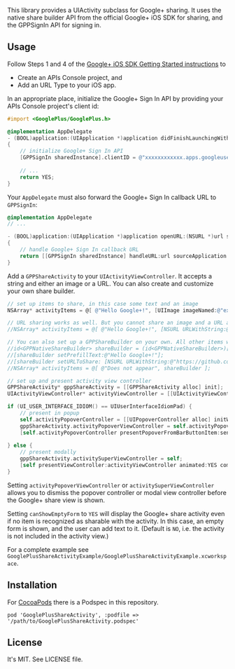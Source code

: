 This library provides a UIActivity subclass for Google+ sharing. It uses the native share builder API from the official Google+ iOS SDK for sharing, and the GPPSignIn API for signing in.


## Usage

Follow Steps 1 and 4 of the [Google+ iOS SDK Getting Started instructions](https://developers.google.com/+/mobile/ios/getting-started) to

  * Create an APIs Console project, and
  * Add an URL Type to your iOS app.

In an appropriate place, initialize the Google+ Sign In API by providing your APIs Console project's client id:

``` objective-c
#import <GooglePlus/GooglePlus.h>

@implementation AppDelegate
- (BOOL)application:(UIApplication *)application didFinishLaunchingWithOptions:(NSDictionary *)launchOptions
{
    // initialize Google+ Sign In API
    [GPPSignIn sharedInstance].clientID = @"xxxxxxxxxxxx.apps.googleusercontent.com";
    
    // ...
    return YES;
}
```

Your `AppDelegate` must also forward the Google+ Sign In callback URL to `GPPSignIn`:

``` objective-c
@implementation AppDelegate
// ...

- (BOOL)application:(UIApplication *)application openURL:(NSURL *)url sourceApplication:(NSString *)sourceApplication annotation:(id)annotation
{
    // handle Google+ Sign In callback URL
    return [[GPPSignIn sharedInstance] handleURL:url sourceApplication:sourceApplication annotation:annotation];
}
```

Add a `GPPShareActivity` to your `UIActivityViewController`.
It accepts a string and either an image or a URL. You can also create and customize your own share builder.

``` objective-c
// set up items to share, in this case some text and an image
NSArray* activityItems = @[ @"Hello Google+!", [UIImage imageNamed:@"example.jpg"] ];

// URL sharing works as well. But you cannot share an image and a URL at the same time :(
//NSArray* activityItems = @[ @"Hello Google+!", [NSURL URLWithString:@"https://github.com/lysannschlegel/GooglePlusShareActivity"] ];

// You can also set up a GPPShareBuilder on your own. All other items will be ignored
//id<GPPNativeShareBuilder> shareBuilder = (id<GPPNativeShareBuilder>)[GPPShare sharedInstance].nativeShareDialog;
//[shareBuilder setPrefillText:@"Hello Google+!"];
//[shareBuilder setURLToShare: [NSURL URLWithString:@"https://github.com/lysannschlegel/GooglePlusShareActivity"]];
//NSArray* activityItems = @[ @"Does not appear", shareBuilder ];

// set up and present activity view controller
GPPShareActivity* gppShareActivity = [[GPPShareActivity alloc] init];
UIActivityViewController* activityViewController = [[UIActivityViewController alloc] initWithActivityItems:activityItems applicationActivities:@[gppShareActivity]];

if (UI_USER_INTERFACE_IDIOM() == UIUserInterfaceIdiomPad) {
    // present in popup
    self.activityPopoverController = [[UIPopoverController alloc] initWithContentViewController:activityViewController];
    gppShareActivity.activityPopoverViewController = self.activityPopoverController;
    [self.activityPopoverController presentPopoverFromBarButtonItem:sender permittedArrowDirections:UIPopoverArrowDirectionAny animated:YES];
    
} else {
    // present modally
    gppShareActivity.activitySuperViewController = self;
    [self presentViewController:activityViewController animated:YES completion:NULL];
}
```

Setting `activityPopoverViewController` or `activitySuperViewController` allows you to dismiss the popover controller or modal view controller before the Google+ share view is shown.

Setting `canShowEmptyForm` to `YES` will display the Google+ share activity even if no item is recognized as sharable with the activity. In this case, an empty form is shown, and the user can add text to it. (Default is `NO`, i.e. the activity is not included in the activity view.)

For a complete example see `GooglePlusShareActivityExample/GooglePlusShareActivityExample.xcworkspace`.


## Installation

For [CocoaPods](http://cocoapods.org/) there is a Podspec in this repository.
```
pod 'GooglePlusShareActivity', :podfile => '/path/to/GooglePlusShareActivity.podspec'
```


## License

It's MIT. See LICENSE file.
